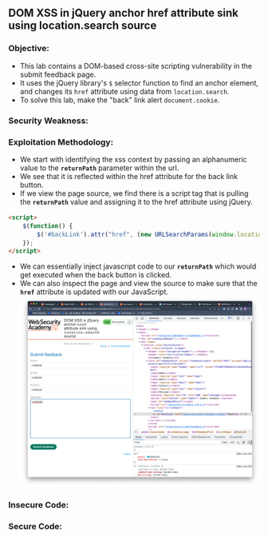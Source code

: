 ## DOM XSS in jQuery anchor href attribute sink using location.search source

### Objective:
- This lab contains a DOM-based cross-site scripting vulnerability in the submit feedback page. 
- It uses the jQuery library's `$` selector function to find an anchor element, and changes its `href` attribute using data from `location.search`.
- To solve this lab, make the "back" link alert `document.cookie`.

### Security Weakness:

### Exploitation Methodology:
- We start with identifying the xss context by passing an alphanumeric value to the **`returnPath`** parameter within the url.
- We see that it is reflected within the href attribute for the back link button. 
- If we view the page source, we find there is a script tag that is pulling the **`returnPath`** value and assigning it to the href attribute using jQuery. 
```html
<script>
	$(function() {
		$('#backLink').attr("href", (new URLSearchParams(window.location.search)).get('returnPath'));
	});
</script>
```
- We can essentially inject javascript code to our **`returnPath`** which would get executed when the back button is clicked.
- We can also inspect the page and view the source to make sure that the **`href`** attribute is updated with our JavaScript.
![](./Images/9aa2e28f29c265b094c0e5bf7e09dfd0.png)

### Insecure Code:

### Secure Code:
